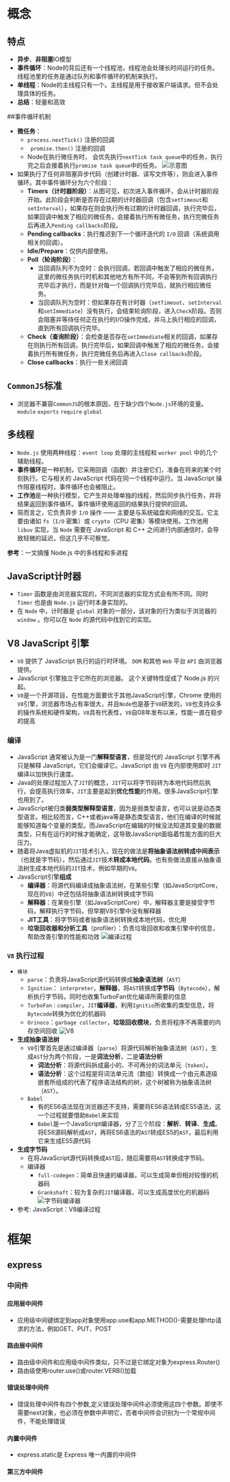 # 概念
## 特点
- **异步**、**非阻塞**IO模型
- **事件循环**：Node的背后还有一个线程池，线程池会处理长时间运行的任务。线程池里的任务是通过队列和事件循环的机制来执行。
- **单线程**：Node的主线程只有一个。主线程是用于接收客户端请求。但不会处理具体的任务。
- **总结**：轻量和高效

##事件循环机制
- **微任务**：
  - `process.nextTick()` 注册的回调
  - ` promise.then()` 注册的回调
  - Node在执行微任务时， 会优先执行`nextTick task queue`中的任务，执行完之后会接着执行`promise task queue`中的任务。
![示意图](https://www.hepengfei.net/wp-content/uploads/2021/01/33.png)
- 如果执行了任何非阻塞异步代码（创建计时器、读写文件等），则会进入事件循环。其中事件循环分为六个阶段：
  - **Timers（计时器阶段）**：从图可见，初次进入事件循环，会从计时器阶段开始。此阶段会判断是否存在过期的计时器回调（包含`setTimeout`和`setInterval`），如果存在则会执行所有过期的计时器回调，执行完毕后，如果回调中触发了相应的微任务，会接着执行所有微任务，执行完微任务后再进入`Pending callbacks`阶段。
  - **Pending callbacks**：执行推迟到下一个循环迭代的 `I/O` 回调（系统调用相关的回调）。
  - **Idle/Prepare**：仅供内部使用。
  - **Poll（轮询阶段）**：
    - 当回调队列不为空时：会执行回调，若回调中触发了相应的微任务，这里的微任务执行时机和其他地方有所不同，不会等到所有回调执行完毕后才执行，而是针对每一个回调执行完毕后，就执行相应微任务。
    - 当回调队列为空时：但如果存在有计时器（`setTimeout`、`setInterval`和`setImmediate`）没有执行，会结束轮询阶段，进入`Check`阶段。否则会阻塞并等待任何正在执行的I/O操作完成，并马上执行相应的回调，直到所有回调执行完毕。
  - **Check（查询阶段）**：会检查是否存在`setImmediate`相关的回调，如果存在则执行所有回调，执行完毕后，如果回调中触发了相应的微任务，会接着执行所有微任务，执行完微任务后再进入`Close callbacks`阶段。
  - **Close callbacks**：执行一些关闭回调

## `CommonJS`标准
- 浏览器不兼容`CommonJS`的根本原因，在于缺少四个`Node.js`环境的变量。 `module` `exports` `require` `global`

## 多线程
- `Node.js` 使用两种线程：`event loop` 处理的主线程和 `worker pool` 中的几个辅助线程。
- **事件循环**是一种机制，它采用回调（函数）并注册它们，准备在将来的某个时刻执行。它与相关的 JavaScript 代码在同一个线程中运行。当 JavaScript 操作阻塞线程时，事件循环也会被阻止。
- **工作池**是一种执行模型，它产生并处理单独的线程，然后同步执行任务，并将结果返回到事件循环。事件循环使用返回的结果执行提供的回调。
- 简而言之，它负责异步 `I/O` 操作 —— 主要是与系统磁盘和网络的交互。它主要由诸如 `fs`（`I/O` 密集）或 `crypto`（CPU 密集）等模块使用。工作池用 `libuv` 实现，当 `Node` 需要在 JavaScript 和 C++ 之间进行内部通信时，会导致轻微的延迟，但这几乎不可察觉。

**参考**：<a src = "https://segmentfault.com/a/1190000021462627">一文搞懂 Node.js 中的多线程和多进程</a>

## JavaScript计时器
- `Timer` 函数是由浏览器实现的，不同浏览器的实现方式会有所不同。同时 `Timer` 也是由 `Node.js` 运行时本身实现的。
- 在 `Node` 中，计时器是 `global` 对象的一部分，该对象的行为类似于浏览器的 `window` 。你可以在 `Node` 的源代码中找到它的实现。

## V8 JavaScript 引擎
- `V8` 提供了 JavaScript 执行的运行时环境。 `DOM` 和其他 `Web` 平台 `API` 由浏览器提供。
- JavaScript 引擎独立于它所在的浏览器。 这个关键特性促成了 Node.js 的兴起。
- `V8`是一个开源项目，在性能方面要优于其他JavaScript引擎，Chrome 使用的`V8`引擎，浏览器市场占有率很大，并且`Node`也是基于`V8`研发的，`V8`也支持众多的操作系统和硬件架构，`V8`具有代表性，`V8`自08年发布以来，性能一直在稳步的提高
### 编译
- JavaScript 通常被认为是一门**解释型语言**，但是现代的 JavaScript 引擎不再只是解释 JavaScript，它们会编译它。JavaScript 由 `V8` 在内部使用即时 `JIT` 编译以加快执行速度。
- Java的处理过程加入了`JIT`的概念，`JIT`可以将字节码转为本地代码然后执行，会提高执行效率，`JIT`主要是起到**优化性能**的作用。很多JavaScript引擎也用到了。
- JavaScript被归类**弱类型解释型语言**，因为是弱类型语言，也可以说是动态类型语言。相比较而言，C++或者java等是静态类型语言，他们在编译的时候就能够知道每个变量的类型。而JavaScript在编辑的时候没法知道其变量的数据类型，只有在运行的时候才能确定，这导致JavaScript面临着性能方面的巨大压力。
- 随着将Java虚拟机的`JIT`技术引入，现在的做法是**将抽象语法树转成中间表示**（也就是字节码），然后通过`JIT`技术**转成本地代码**。也有些做法直接从抽象语法树生成本地代码的`JIT`技术，例如早期的`V8`。
- JavaScript引擎**组成**
  - **编译器**：将源代码编译成抽象语法树，在某些引擎（如JavaScriptCore，现在的`V8`）中还包括将抽象语法树转换成字节码
  - **解释器**：在某些引擎（如JavaScriptCore）中，解释器主要是接受字节码，解释执行字节码，但早期V8引擎中没有解释器
  - **JIT工具**：将字节码或者抽象语法树转换成本地代码，优化用
  - **垃圾回收器和分析工具**（profiler）：负责垃圾回收和收集引擎中的信息，帮助改善引擎的性能和功效
![编译过程](https://raw.githubusercontent.com/DengSongsong/Blogs/master/images/v8/JavaScript%E5%BC%95%E6%93%8E%E7%BC%96%E8%AF%91%E8%BF%87%E7%A8%8B.png)
### `V8` 执行过程
- `模块`
  - `parse`：负责将JavaScript源代码转换成**抽象语法树**（`AST`）
  - `Ignition`： `interpreter`，**解释器**，将`AST`转换成**字节码**（`Bytecode`），解析执行字节码，同时也收集TurboFan优化编译所需要的信息
  - `TurboFan：compiler`，`JIT`**编译器**，利用`Ignitio`所收集的类型信息，将`Bytecode`转换为优化的机器码
  - `Orinoco`：`garbage collector`，**垃圾回收模块**，负责将程序不再需要的内存空间回收
![V8](https://raw.githubusercontent.com/DengSongsong/Blogs/master/images/v8/V8%E7%BC%96%E8%AF%91%E8%BF%87%E7%A8%8B.jpg)
- **生成抽象语法树**
  - `V8`引擎首先是通过编译器（`parse`）将源代码解析抽象语法树（`AST`），生成`AST`分为两个阶段，一是**词法分析**，二是**语法分析**
    - **词法分析**：将源代码拆成最小的、不可再分的词法单元（`token`）。
    - **语法分析**：这个过程是将词法单元流（数组）转换成一个由元素逐级嵌套所组成的代表了程序语法结构的树，这个树被称为抽象语法树（`AST`）。
  - `Babel`
    - 有的ES6语法现在浏览器还不支持，需要将ES6语法转成ES5语法，这一个过程就要借助`Babel`来实现
    - `Babel`是一个JavaScript编译器，分了三个阶段：**解析**、**转译**、**生成**。将ES6源码解析成`AST`，再将ES6语法的`AST`转成ES5的`AST`，最后利用它来生成ES5源代码
- **生成字节码**
  - 在将JavaScript源代码转换成`AST`后，随后需要将`AST`转换成字节码。
  - 编译器
    - `full-codegen`：简单且快速的编译器，可以生成简单但相对较慢的机器码
    - `Grankshaft`：较为复杂的`JIT`编译器，可以生成高度优化的机器码
![字节码编译器](https://raw.githubusercontent.com/DengSongsong/Blogs/master/images/v8/V8%E7%9A%84v5.6%E7%89%88%E4%B9%8B%E5%89%8D%E7%BC%96%E8%AF%91%E8%BF%87%E7%A8%8B.png)
- 参考: <a src = "https://juejin.cn/post/6844903953981767688">JavaScript：V8编译过程</a>

# 框架
## express
### 中间件
#### 应用层中间件
- 应用级中间键绑定到app对象使用app.use和app.METHOD()-需要处理http请求的方法，例如GET、PUT、POST
#### 路由层中间件
- 路由级中间件和应用级中间件类似，只不过是它绑定对象为express.Router()
- 路由级使用router.use()或router.VERB()加载
#### 错误处理中间件
- 错误处理中间件有四个参数,定义错误处理中间件必须使用这四个参数。即使不需要next对象，也必须在参数中声明它，否者中间件会识别为一个常规中间件，不能处理错误
#### 内置中间件
- express.static是 Express 唯一内置的中间件
#### 第三方中间件
